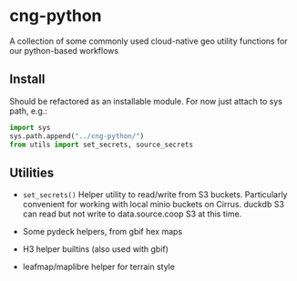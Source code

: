 # cng-python

A collection of some commonly used cloud-native geo utility functions for our python-based workflows


## Install

Should be refactored as an installable module.  For now just attach to sys path, e.g.:

```python
import sys
sys.path.append("../cng-python/")
from utils import set_secrets, source_secrets

```

## Utilities


 - `set_secrets()` Helper utility to read/write from S3 buckets. Particularly convenient for working with local minio buckets on Cirrus. duckdb S3 can read but not write to data.source.coop S3 at this time.


- Some pydeck helpers, from gbif hex maps
- H3 helper builtins (also used with gbif)
- leafmap/maplibre helper for terrain style  

